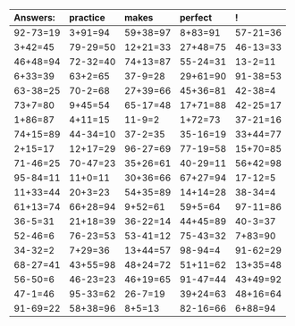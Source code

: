 | Answers: | practice | makes | perfect | ! |
| :--- | :--- | :--- | :--- | :--- |
| 92-73=19 | 3+91=94 | 59+38=97 | 8+83=91 | 57-21=36 | 
| 3+42=45 | 79-29=50 | 12+21=33 | 27+48=75 | 46-13=33 | 
| 46+48=94 | 72-32=40 | 74+13=87 | 55-24=31 | 13-2=11 | 
| 6+33=39 | 63+2=65 | 37-9=28 | 29+61=90 | 91-38=53 | 
| 63-38=25 | 70-2=68 | 27+39=66 | 45+36=81 | 42-38=4 | 
| 73+7=80 | 9+45=54 | 65-17=48 | 17+71=88 | 42-25=17 | 
| 1+86=87 | 4+11=15 | 11-9=2 | 1+72=73 | 37-21=16 | 
| 74+15=89 | 44-34=10 | 37-2=35 | 35-16=19 | 33+44=77 | 
| 2+15=17 | 12+17=29 | 96-27=69 | 77-19=58 | 15+70=85 | 
| 71-46=25 | 70-47=23 | 35+26=61 | 40-29=11 | 56+42=98 | 
| 95-84=11 | 11+0=11 | 30+36=66 | 67+27=94 | 17-12=5 | 
| 11+33=44 | 20+3=23 | 54+35=89 | 14+14=28 | 38-34=4 | 
| 61+13=74 | 66+28=94 | 9+52=61 | 59+5=64 | 97-11=86 | 
| 36-5=31 | 21+18=39 | 36-22=14 | 44+45=89 | 40-3=37 | 
| 52-46=6 | 76-23=53 | 53-41=12 | 75-43=32 | 7+83=90 | 
| 34-32=2 | 7+29=36 | 13+44=57 | 98-94=4 | 91-62=29 | 
| 68-27=41 | 43+55=98 | 48+24=72 | 51+11=62 | 13+35=48 | 
| 56-50=6 | 46-23=23 | 46+19=65 | 91-47=44 | 43+49=92 | 
| 47-1=46 | 95-33=62 | 26-7=19 | 39+24=63 | 48+16=64 | 
| 91-69=22 | 58+38=96 | 8+5=13 | 82-16=66 | 6+88=94 | 
